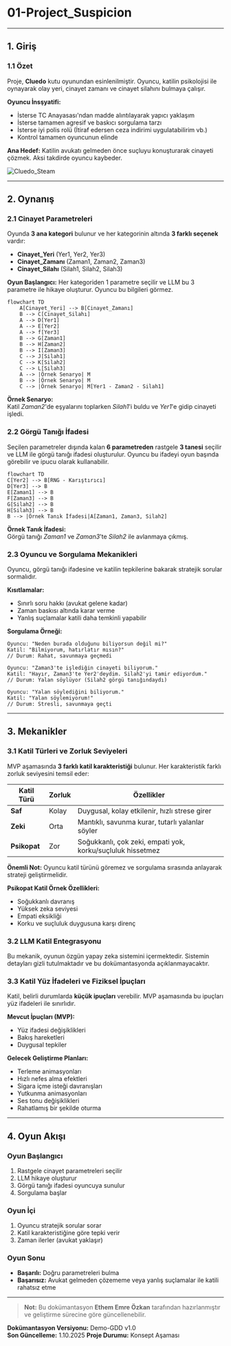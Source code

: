 # 01-Project_Suspicion
---
## 1. Giriş

### 1.1 Özet
Proje, **Cluedo** kutu oyunundan esinlenilmiştir. Oyuncu, katilin psikolojisi ile oynayarak olay yeri, cinayet zamanı ve cinayet silahını bulmaya çalışır. 

**Oyuncu İnsşyatifi:**
- İsterse TC Anayasası'ndan madde alıntılayarak yapıcı yaklaşım
- İsterse tamamen agresif ve baskıcı sorgulama tarzı
- İsterse iyi polis rolü (İtiraf edersen ceza indirimi uygulatabilirim vb.)
- Kontrol tamamen oyuncunun elinde

**Ana Hedef:** Katilin avukatı gelmeden önce suçluyu konuşturarak cinayeti çözmek. Aksi takdirde oyuncu kaybeder.

![Cluedo_Steam](../Assets/Cluedo_Steam.jpg)

---

## 2. Oynanış

### 2.1 Cinayet Parametreleri

Oyunda **3 ana kategori** bulunur ve her kategorinin altında **3 farklı seçenek** vardır:
- **Cinayet_Yeri** (Yer1, Yer2, Yer3)
- **Cinayet_Zamanı** (Zaman1, Zaman2, Zaman3)
- **Cinayet_Silahı** (Silah1, Silah2, Silah3)

**Oyun Başlangıcı:** Her kategoriden 1 parametre seçilir ve LLM bu 3 parametre ile hikaye oluşturur. Oyuncu bu bilgileri görmez.

```mermaid
flowchart TD
    A[Cinayet_Yeri] --> B[Cinayet_Zamanı] 
    B --> C[Cinayet_Silahı]
    A --> D[Yer1]
    A --> E[Yer2]
    A --> f[Yer3]
    B --> G[Zaman1]
    B --> H[Zaman2]
    B --> I[Zaman3]
    C --> J[Silah1]
    C --> K[Silah2]
    C --> L[Silah3]
    A --> |Örnek Senaryo| M
    B --> |Örnek Senaryo| M
    C --> |Örnek Senaryo| M[Yer1 - Zaman2 - Silah1]
```

**Örnek Senaryo:**  
Katil _Zaman2_'de eşyalarını toplarken _Silah1_'i buldu ve _Yer1_'e gidip cinayeti işledi.

### 2.2 Görgü Tanığı İfadesi

Seçilen parametreler dışında kalan **6 parametreden** rastgele **3 tanesi** seçilir ve LLM ile görgü tanığı ifadesi oluşturulur. Oyuncu bu ifadeyi oyun başında görebilir ve ipucu olarak kullanabilir.

```mermaid
flowchart TD
C[Yer2] --> B[RNG - Karıştırıcı]
D[Yer3] --> B
E[Zaman1] --> B
F[Zaman3] --> B
G[Silah2] --> B
H[Silah3] --> B
B --> |Örnek Tanık İfadesi|A[Zaman1, Zaman3, Silah2]
```

**Örnek Tanık İfadesi:**  
Görgü tanığı _Zaman1_ ve _Zaman3_'te _Silah2_ ile avlanmaya çıkmış.

### 2.3 Oyuncu ve Sorgulama Mekanikleri

Oyuncu, görgü tanığı ifadesine ve katilin tepkilerine bakarak stratejik sorular sormalıdır. 

**Kısıtlamalar:**
- Sınırlı soru hakkı (avukat gelene kadar)
- Zaman baskısı altında karar verme
- Yanlış suçlamalar katili daha temkinli yapabilir

**Sorgulama Örneği:**

```
Oyuncu: "Neden burada olduğunu biliyorsun değil mi?"
Katil: "Bilmiyorum, hatırlatır mısın?" 
// Durum: Rahat, savunmaya geçmedi

Oyuncu: "Zaman3'te işlediğin cinayeti biliyorum."
Katil: "Hayır, Zaman3'te Yer2'deydim. Silah2'yi tamir ediyordum."
// Durum: Yalan söylüyor (Silah2 görgü tanığındaydı)

Oyuncu: "Yalan söylediğini biliyorum."
Katil: "Yalan söylemiyorum!"
// Durum: Stresli, savunmaya geçti
```

---

## 3. Mekanikler

### 3.1 Katil Türleri ve Zorluk Seviyeleri

MVP aşamasında **3 farklı katil karakteristiği** bulunur. Her karakteristik farklı zorluk seviyesini temsil eder:

| Katil Türü | Zorluk | Özellikler |
|------------|--------|------------|
| **Saf** | Kolay | Duygusal, kolay etkilenir, hızlı strese girer |
| **Zeki** | Orta | Mantıklı, savunma kurar, tutarlı yalanlar söyler |
| **Psikopat** | Zor | Soğukkanlı, çok zeki, empati yok, korku/suçluluk hissetmez |

**Önemli Not:** Oyuncu katil türünü göremez ve sorgulama sırasında anlayarak strateji geliştirmelidir.

**Psikopat Katil Örnek Özellikleri:**
- Soğukkanlı davranış
- Yüksek zeka seviyesi
- Empati eksikliği
- Korku ve suçluluk duygusuna karşı direnç

### 3.2 LLM Katil Entegrasyonu

Bu mekanik, oyunun özgün yapay zeka sistemini içermektedir. Sistemin detayları gizli tutulmaktadır ve bu dokümantasyonda açıklanmayacaktır.

### 3.3 Katil Yüz İfadeleri ve Fiziksel İpuçları

Katil, belirli durumlarda **küçük ipuçları** verebilir. MVP aşamasında bu ipuçları yüz ifadeleri ile sınırlıdır.

**Mevcut İpuçları (MVP):**
- Yüz ifadesi değişiklikleri
- Bakış hareketleri
- Duygusal tepkiler

**Gelecek Geliştirme Planları:**
- Terleme animasyonları
- Hızlı nefes alma efektleri
- Sigara içme isteği davranışları
- Yutkunma animasyonları
- Ses tonu değişiklikleri
- Rahatlamış bir şekilde oturma

---

## 4. Oyun Akışı

### Oyun Başlangıcı
1. Rastgele cinayet parametreleri seçilir
2. LLM hikaye oluşturur
3. Görgü tanığı ifadesi oyuncuya sunulur
4. Sorgulama başlar

### Oyun İçi
1. Oyuncu stratejik sorular sorar
2. Katil karakteristiğine göre tepki verir
3. Zaman ilerler (avukat yaklaşır)

### Oyun Sonu
- **Başarılı:** Doğru parametreleri bulma
- **Başarısız:** Avukat gelmeden çözememe veya yanlış suçlamalar ile katili rahatsız etme

---

> **Not:** Bu dokümantasyon **Ethem Emre Özkan** tarafından hazırlanmıştır ve geliştirme sürecine göre güncellenebilir.

**Dokümantasyon Versiyonu:** Demo-GDD v1.0  
**Son Güncelleme:** 1.10.2025
**Proje Durumu:** Konsept Aşaması